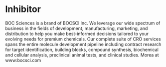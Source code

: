 # Inhibitor
BOC Sciences is a brand of BOCSCI Inc. We leverage our wide spectrum of business in the fields of development, manufacturing, marketing, and distribution to help you make best-informed decisions tailored to your evolving needs for premium chemicals. Our complete suite of CRO services spans the entire molecule development pipeline including contract research for target identification, building blocks, compound synthesis, biochemical and cellular analysis, preclinical animal tests, and clinical studies.  Morea at www:bocsci.com
